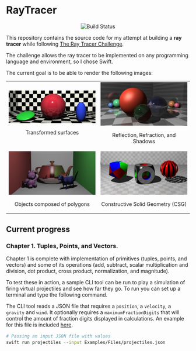 # RayTracer

<p align="center">
    <img src="https://github.com/Angel5215/RayTracer/workflows/ci/badge.svg" alt="Build Status"/>
</p>

This repository contains the source code for my attempt at building a **ray tracer** while following [The Ray Tracer Challenge](http://raytracerchallenge.com/).

The challenge allows the ray tracer to be implemented on any programming language and environment, so I chose Swift. 

The current goal is to be able to render the following images:

<table>
    <tr>
        <td>
            <img src="resources/img/README/01-transforms.jpg"/>
            <p align="center">Transformed surfaces</p>
        </td>
        <td>
            <img src="resources/img/README/02-reflect-refract.jpg"/>
            <p align="center">Reflection, Refraction, and Shadows</p>
        </td>
    </tr>
    <tr>
        <td>
            <img src="resources/img/README/03-cornell-box.jpg"/>
            <p align="center">Objects composed of polygons</p>
        </td>
        <td>
            <img src="resources/img/README/04-csg-demo.jpg"/>
            <p align="center">Constructive Solid Geometry (CSG)</p>
        </td>
    </tr>
</table>

## Current progress

### Chapter 1. Tuples, Points, and Vectors.
Chapter 1 is complete with implementation of primitives (tuples, points, and vectors) and some of its operations (add, subtract, scalar multiplication and division, dot product, cross product, normalization, and magnitude). 

To test these in action, a sample CLI tool can be run to play a simulation of firing virtual projectiles and see how far they go. To run you can set up a terminal and type the following command. 

The CLI tool reads a JSON file that requires a `position`, a `velocity`, a `gravity` and `wind`. It optionally requires a `maximumFractionDigits` that will control the amount of fraction digits displayed in calculations. An example for this file is included [here](Examples/Files/projectiles.json).

```bash
# Passing an input JSON file with values
swift run projectiles --input Examples/Files/projectiles.json
```
